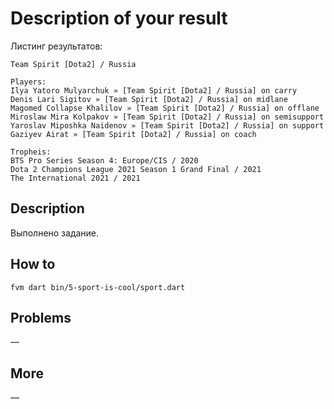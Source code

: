 # Description of your result

Листинг результатов:

```
Team Spirit [Dota2] / Russia

Players:
Ilya Yatoro Mulyarchuk » [Team Spirit [Dota2] / Russia] on carry
Denis Lari Sigitov » [Team Spirit [Dota2] / Russia] on midlane
Magomed Collapse Khalilov » [Team Spirit [Dota2] / Russia] on offlane
Miroslaw Mira Kolpakov » [Team Spirit [Dota2] / Russia] on semisupport
Yaroslav Miposhka Naidenov » [Team Spirit [Dota2] / Russia] on support
Gaziyev Airat » [Team Spirit [Dota2] / Russia] on coach

Tropheis:
BTS Pro Series Season 4: Europe/CIS / 2020
Dota 2 Champions League 2021 Season 1 Grand Final / 2021
The International 2021 / 2021
```

## Description

Выполнено задание.

## How to

`fvm dart bin/5-sport-is-cool/sport.dart`

## Problems

—

## More

—

